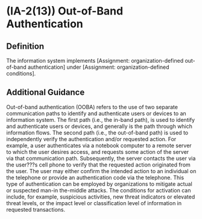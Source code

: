 
# (IA-2(13)) Out-of-Band Authentication

## Definition

The information system implements [Assignment: organization-defined out-of-band authentication] under [Assignment: organization-defined conditions].

## Additional Guidance

Out-of-band authentication (OOBA) refers to the use of two separate communication paths to identify and authenticate users or devices to an information system. The first path (i.e., the in-band path), is used to identify and authenticate users or devices, and generally is the path through which information flows. The second path (i.e., the out-of-band path) is used to independently verify the authentication and/or requested action. For example, a user authenticates via a notebook computer to a remote server to which the user desires access, and requests some action of the server via that communication path. Subsequently, the server contacts the user via the user???s cell phone to verify that the requested action originated from the user. The user may either confirm the intended action to an individual on the telephone or provide an authentication code via the telephone. This type of authentication can be employed by organizations to mitigate actual or suspected man-in the-middle attacks. The conditions for activation can include, for example, suspicious activities, new threat indicators or elevated threat levels, or the impact level or classification level of information in requested transactions.
